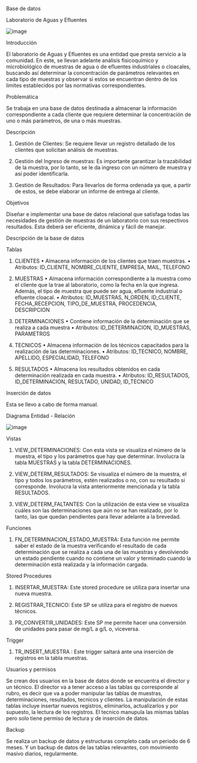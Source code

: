 Base de datos

 Laboratorio de Aguas y Efluentes
 
 ![image](https://github.com/user-attachments/assets/2c8e7a2f-ac3d-4fae-a3cc-0666b7dc1ba7)


Introducción

El laboratorio de Aguas y Efluentes es una entidad que presta servicio a la comunidad. En este, se llevan adelante análisis fisicoquímico y microbiológico de muestras de agua o de efluentes industriales o cloacales, buscando así determinar la concentración de parámetros relevantes en cada tipo de muestras y observar si estos se encuentran dentro de los limites establecidos por las normativas correspondientes.

Problemática

Se trabaja en una base de datos destinada a almacenar la información correspondiente a cada cliente que requiere determinar la concentración de uno o más parámetros, de una o más muestras. 

Descripción 

1.	Gestión de Clientes: Se requiere llevar un registro detallado de los clientes que solicitan análisis de muestras. 

2.	Gestión del Ingreso de muestras: Es importante garantizar la trazabilidad de la muestra, por lo tanto, se le da ingreso con un número de muestra y así poder identificarla.

3.	Gestión de Resultados: Para llevarlos de forma ordenada ya que, a partir de estos, se debe elaborar un informe de entrega al cliente.

Objetivos

Diseñar e implementar una base de datos relacional que satisfaga todas las necesidades de gestión de muestras de un laboratorio con sus respectivos resultados. Esta deberá ser eficiente, dinámica y fácil de manejar.

Descripción de la base de datos

Tablas

1.	CLIENTES
•	Almacena información de los clientes que traen muestras.
•	Atributos: ID_CLIENTE, NOMBRE_CLIENTE, EMPRESA, MAIL, TELEFONO 

2.	MUESTRAS
•	Almacena información correspondiente a la muestra como el cliente que la trae al laboratorio, como la fecha en la que ingresa. Además, el tipo de muestra que puede ser agua, efluente industrial o efluente cloacal.
•	Atributos: ID_MUESTRAS, N_ORDEN, ID_CLIENTE, FECHA_RECEPCION, TIPO_DE_MUESTRA, PROCEDENCIA, DESCRIPCION

3.	DETERMINACIONES
•	Contiene información de la determinación que se realiza a cada muestra
•	Atributos: ID_DETERMINACION, ID_MUESTRAS, PARAMETROS

4.	TECNICOS
•	Almacena información de los técnicos capacitados para la realización de las determinaciones.
•	Atributos: ID_TECNICO, NOMBRE, APELLIDO, ESPECIALIDAD, TELEFONO

5.	RESULTADOS
•	Almacena los resultados obtenidos en cada determinación realizada en cada muestra.
•	Atributos: ID_RESULTADOS, ID_DETERMINACION, RESULTADO, UNIDAD, ID_TECNICO

Inserción de datos

Esta se llevo a cabo de forma manual.


Diagrama Entidad - Relación


![image](https://github.com/user-attachments/assets/e6722c7a-25fd-414a-a755-dccee10d270b)



Vistas

1.	VIEW_DETERMINACIONES: Con esta vista se visualiza el número de la muestra, el tipo y los parámetros que hay que determinar. Involucra la tabla MUESTRAS y la tabla DETERMINACIONES.
   
2.	VIEW_DETERM_RESULTADOS: Se visualiza el número de la muestra, el tipo y todos los parámetros, estén realizados o no, con su resultado si corresponde.  Involucra la vista anteriormente mencionada y la tabla RESULTADOS.
 
3.	VIEW_DETERM_FALTANTES: Con la utilización de esta view se visualiza cuáles son las determinaciones que aún no se han realizado, por lo tanto, las que quedan pendientes para llevar adelante a la brevedad.

Funciones

1.	FN_DETERMINACION_ESTADO_MUESTRA: Esta función me permite saber el estado de la muestra verificando el resultado de cada determinación que se realiza a cada una de las muestras y devolviendo un estado pendiente cuando no contiene un valor y terminado cuando la determinación está realizada y la información cargada.
   
Stored Procedures

1.	INSERTAR_MUESTRA: Este stored procedure se utiliza para insertar una nueva muestra.
   
2.	REGISTRAR_TECNICO: Este SP se utiliza para el registro de nuevos técnicos.
   
3.	PR_CONVERTIR_UNIDADES: Este SP me permite hacer una conversión de unidades para pasar de mg/L a g/L o, viceversa.

Trigger

1. TR_INSERT_MUESTRA : Este trigger saltará ante una inserción de registros en la tabla muestras.

Usuarios y permisos

Se crean dos usuarios en la base de datos donde se encuentra el director y un técnico. 
El director va a tener acceso a las tablas qu corresponde al rubro, es decir que va a poder manipular las tablas de muestras, determinaciones, resultados, tecnicos y clientes. 
La manipulación de estas tablas incluye insertar nuevos registros, eliminarlos, actualizarlos y por supuesto, la lectura de los registros.
El tecnico manupula las mismas tablas pero solo tiene permiso de lectura y de inserción de datos.

Backup

Se realiza un backup de datos y estructuras completo cada un periodo de 6 meses. Y un backup de datos de las tablas relevantes, con movimiento masivo diarios, regularmente.


